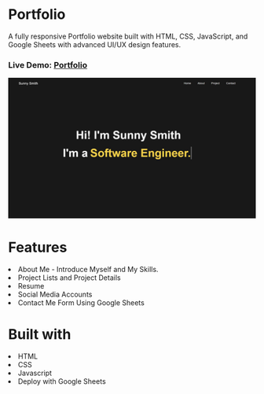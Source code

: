 # Portfolio
 A fully responsive Portfolio website built with HTML, CSS, JavaScript, and Google Sheets with advanced UI/UX design features.

### Live Demo: <a href="https://lily3214.github.io/Portfolio/" target="_blank" rel="nofollow">Portfolio</a>

<p dir="auto"><a target="_blank" rel="noopener noreferrer nofollow" href="https://github.com/Lily3214/Portfolio/blob/main/images/portfoliowebsite.jpg"><img src="https://github.com/Lily3214/Portfolio/blob/main/images/portfoliowebsite.jpg" alt="image" style="max-width:100%"></a></p>


# Features
<li>
About Me - Introduce Myself and My Skills.
  </li>
  <li>
Project Lists and Project Details
  </li>
    <li>
Resume
  </li>
  <li>
Social Media Accounts
  </li>
   <li>
Contact Me Form Using Google Sheets
  </li>
  
# Built with
  <li>
HTML
  </li>
  <li>
CSS
  </li>
  <li>
Javascript
  </li>
   <li>
Deploy with Google Sheets
  </li>

